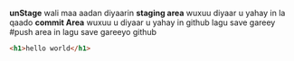 **unStage**
wali maa aadan diyaarin
**staging area**
wuxuu diyaar u yahay in la qaado
**commit Area**
wuxuu u diyaar u yahay in github lagu save gareey
#push area
in lagu save gareeyo github

```html
<h1>hello world</h1>
```
